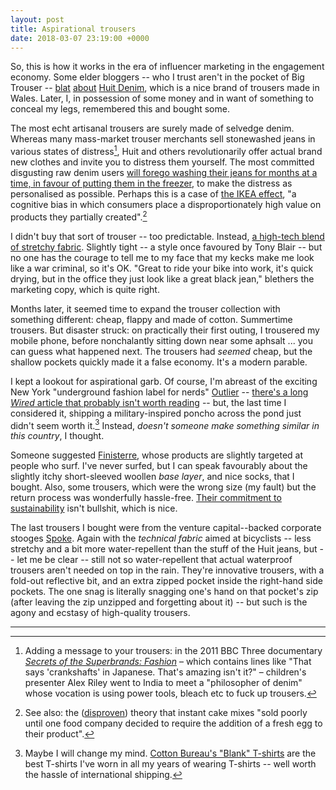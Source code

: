 ```yaml
---
layout: post
title: Aspirational trousers
date: 2018-03-07 23:19:00 +0000
---
```



So, this is how it works in the era of influencer marketing in the engagement economy.
Some elder bloggers -- who I trust aren't in the pocket of Big Trouser -- [blat](https://www.flickr.com/photos/benterrett/7297373624/) [about](https://www.flickr.com/photos/35034346050@N01/33669058294) [Huit Denim](https://hiutdenim.co.uk/), which is a nice brand of trousers made in Wales.
Later, I, in possession of some money and in want of something to conceal my legs, remembered this and bought some.

The most echt artisanal trousers are surely made of selvedge denim.
Whereas many mass-market trouser merchants sell stonewashed jeans in various states of distress[^1], Huit and others revolutionarily offer actual brand new clothes and invite you to distress them yourself.
The most committed disgusting raw denim users [will forego washing their jeans for months at a time, in favour of putting them in the freezer](https://www.theguardian.com/fashion/2014/jun/30/jeans-in-the-freezer-grant-wahl-us-world-cup), to make the distress as personalised as possible.
Perhaps this is a case of [the IKEA effect](https://en.wikipedia.org/wiki/IKEA_effect), "a cognitive bias in which consumers place a disproportionately high value on products they partially created".[^2]

I didn't buy that sort of trouser -- too predictable.
Instead, [a high-tech blend of stretchy fabric](https://hiutdenim.co.uk/products/tech-jean).
Slightly tight -- a style once favoured by Tony Blair -- but no one has the courage to tell me to my face that my kecks make me look like a war criminal, so it's OK.
"Great to ride your bike into work, it's quick drying, but in the office they just look like a great black jean," blethers the marketing copy, which is quite right.

Months later, it seemed time to expand the trouser collection with something different: cheap, flappy and made of cotton.
Summertime trousers.
But disaster struck: on practically their first outing, I trousered my mobile phone, before nonchalantly sitting down near some aphsalt ... you can guess what happened next.
The trousers had _seemed_ cheap, but the shallow pockets quickly made it a false economy.
It's a modern parable.

I kept a lookout for aspirational garb.
Of course, I'm abreast of the exciting New York "underground fashion label for nerds" [Outlier](https://outlier.nyc/) -- [there's a long <cite>Wired</cite> article that probably isn't worth reading](https://www.wired.com/story/outlier-tech-clothes/) -- but, the last time I considered it, shipping a military-inspired poncho across the pond just didn't seem worth it.[^3]
Instead, _doesn't someone make something similar in this country_, I thought.

Someone suggested [Finisterre](https://finisterre.com/), whose products are slightly targeted at people who surf.
I've never surfed, but I can speak favourably about the slightly itchy short-sleeved woollen _base layer_, and nice socks, that I bought.
Also, some trousers, which were the wrong size (my fault) but the return process was wonderfully hassle-free.
[Their commitment to sustainability](https://finisterre.com/pages/sustainability-introduction) isn't bullshit, which is nice.

The last trousers I bought were from the venture capital--backed corporate stooges [Spoke](https://spoke-london.com/products/bullet_new_navy).
Again with the _technical fabric_ aimed at bicyclists -- less stretchy and a bit more water-repellent than the stuff of the Huit jeans, but -- let me be clear -- still not so water-repellent that actual waterproof trousers aren't needed on top in the rain.
They're innovative trousers, with a fold-out reflective bit, and an extra zipped pocket inside the right-hand side pockets.
The one snag is literally snagging one's hand on that pocket's zip (after leaving the zip unzipped and forgetting about it) -- but such is the agony and ecstasy of high-quality trousers.

<hr class="hr" />

[^1]: Adding a message to your trousers: in the 2011 BBC Three documentary [<cite>Secrets of the Superbrands: Fashion</cite>](https://youtu.be/fd7lfcnlb9c?t=29m10s) – which contains lines like "That says 'crankshafts' in Japanese. That's amazing isn't it?" – children's presenter Alex Riley went to India to meet a "philosopher of denim" whose vocation is using power tools, bleach etc to fuck up trousers.

[^2]: See also: the ([disproven](https://www.snopes.com/business/genius/cakemix.asp)) theory that instant cake mixes "sold poorly until one food company decided to require the addition of a fresh egg to their product".

[^3]: Maybe I will change my mind. [Cotton Bureau's "Blank" T-shirts](https://cottonbureau.com/blank/) are the best T-shirts I've worn in all my years of wearing T-shirts -- well worth the hassle of international shipping.
